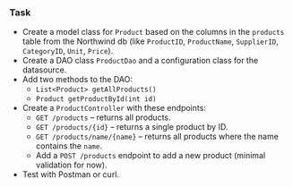 ### Task

* Create a model class for `Product` based on the columns in the `products` table from the Northwind db (like `ProductID`, `ProductName`, `SupplierID`, `CategoryID`, `Unit`, `Price`).
* Create a DAO class `ProductDao` and a configuration class for the datasource.
* Add two methods to the DAO:
  * `List<Product> getAllProducts()`
  * `Product getProductById(int id)`
* Create a `ProductController` with these endpoints:
  * `GET /products` – returns all products.
  * `GET /products/{id}` – returns a single product by ID.
  * `GET /products/name/{name}` – returns all products where the name contains the `name`.
  * Add a `POST /products` endpoint to add a new product (minimal validation for now).
* Test with Postman or curl.